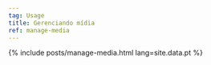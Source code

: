 ```yaml
---
tag: Usage
title: Gerenciando mídia
ref: manage-media
---
```


{% include posts/manage-media.html lang=site.data.pt %}
